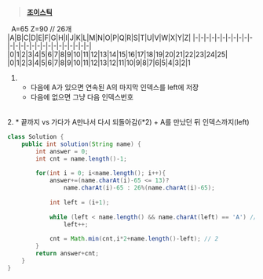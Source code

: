 ﻿
> **[조이스틱](https://programmers.co.kr/learn/courses/30/lessons/42860)**

&nbsp;&nbsp;A=65 Z=90 // 26개
|A|B|C|D|E|F|G|H|I|J|K|L|M|N|O|P|Q|R|S|T|U|V|W|X|Y|Z|
|-|-|-|-|-|-|-|-|-|-|-|-|-|-|-|-|-|-|-|-|-|-|-|-|-|-|
|0|1|2|3|4|5|6|7|8|9|10|11|12|13|14|15|16|17|18|19|20|21|22|23|24|25|
|0|1|2|3|4|5|6|7|8|9|10|11|12|13|12|11|10|9|8|7|6|5|4|3|2|1

1.
	* 다음에 A가 있으면 연속된 A의 마지막 인덱스를 left에 저장
	* 다음에 없으면 그냥 다음 인덱스번호


</br>
2. 
	*  끝까지 vs 가다가 A만나서 다시 되돌아감(i*2) + A를 만났던 뒤 인덱스까지(left)

```java
class Solution {
    public int solution(String name) {
        int answer = 0;
        int cnt = name.length()-1;
    
        for(int i = 0; i<name.length(); i++){
            answer+=(name.charAt(i)-65 <= 13)?
                name.charAt(i)-65 : 26%(name.charAt(i)-65);
            
            int left = (i+1);
            
            while (left < name.length() && name.charAt(left) == 'A') // 1
                left++;
                
            cnt = Math.min(cnt,i*2+name.length()-left); // 2
        }
        return answer+cnt;
    }
}
```

